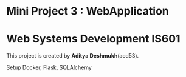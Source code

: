 # Mini Project 3 : WebApplication
# Web Systems Development IS601

This project is created by **Aditya Deshmukh**(acd53).

Setup Docker, Flask, SQLAlchemy
